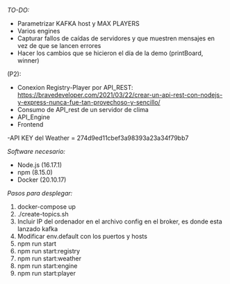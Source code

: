 *TO-DO:*

- Parametrizar KAFKA host y MAX PLAYERS
- Varios engines
- Capturar fallos de caídas de servidores y que muestren mensajes en vez de que se lancen errores
- Hacer los cambios que se hicieron el día de la demo (printBoard, winner)

(P2):
- Conexion Registry-Player por API_REST: https://bravedeveloper.com/2021/03/22/crear-un-api-rest-con-nodejs-y-express-nunca-fue-tan-provechoso-y-sencillo/
- Consumo de API_rest de un servidor de clima
- API_Engine
- Frontend

-API KEY del Weather = 274d9ed11cbef3a98393a23a34f79bb7

*Software necesario:*

- Node.js (16.17.1)
- npm (8.15.0)
- Docker (20.10.17)

*Pasos para desplegar:*

1. docker-compose up
2. ./create-topics.sh 
3. Incluir IP del ordenador en el archivo config en el broker, es donde esta lanzado kafka
4. Modificar env.default con los puertos y hosts
5. npm run start
6. npm run start:registry
7. npm run start:weather
8. npm run start:engine
9. npm run start:player
